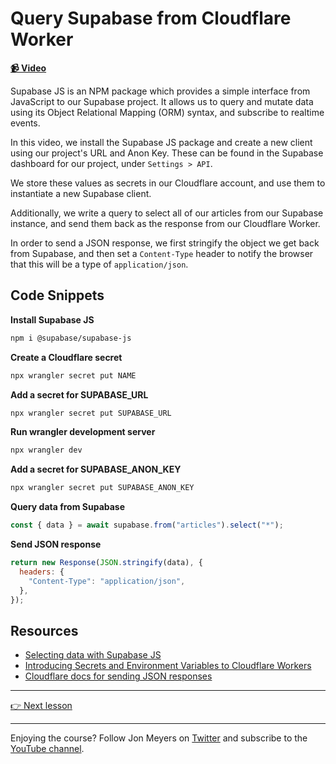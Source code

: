 # Query Supabase from Cloudflare Worker

**[📹 Video](https://egghead.io/lessons/cloudflare-query-supabase-from-cloudflare-worker?af=9qsk0a)**

Supabase JS is an NPM package which provides a simple interface from JavaScript to our Supabase project. It allows us to query and mutate data using its Object Relational Mapping (ORM) syntax, and subscribe to realtime events.

In this video, we install the Supabase JS package and create a new client using our project's URL and Anon Key. These can be found in the Supabase dashboard for our project, under `Settings > API`.

We store these values as secrets in our Cloudflare account, and use them to instantiate a new Supabase client.

Additionally, we write a query to select all of our articles from our Supabase instance, and send them back as the response from our Cloudflare Worker.

In order to send a JSON response, we first stringify the object we get back from Supabase, and then set a `Content-Type` header to notify the browser that this will be a type of `application/json`.

## Code Snippets

**Install Supabase JS**

```bash
npm i @supabase/supabase-js
```

**Create a Cloudflare secret**

```bash
npx wrangler secret put NAME
```

**Add a secret for SUPABASE_URL**

```bash
npx wrangler secret put SUPABASE_URL
```

**Run wrangler development server**

```bash
npx wrangler dev
```

**Add a secret for SUPABASE_ANON_KEY**

```bash
npx wrangler secret put SUPABASE_ANON_KEY
```

**Query data from Supabase**

```javascript
const { data } = await supabase.from("articles").select("*");
```

**Send JSON response**

```javascript
return new Response(JSON.stringify(data), {
  headers: {
    "Content-Type": "application/json",
  },
});
```

## Resources

- [Selecting data with Supabase JS](https://supabase.com/docs/reference/javascript/select)
- [Introducing Secrets and Environment Variables to Cloudflare Workers](https://blog.cloudflare.com/workers-secrets-environment/)
- [Cloudflare docs for sending JSON responses](https://developers.cloudflare.com/workers/examples/return-json/)

---

[👉 Next lesson](https://github.com/dijonmusters/supabase-data-at-the-edge/tree/main/04-proxy-supabase-requests-with-cloudflare-workers-and-itty-router)

---

Enjoying the course? Follow Jon Meyers on [Twitter](https://twitter.com/jonmeyers_io) and subscribe to the [YouTube channel](https://www.youtube.com/c/jonmeyers).
